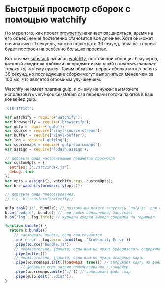# Быстрый просмотр сборок с помощью watchify

По мере того, как проект [browserify](https://github.com/browserify/browserify) начинает расширяться, время на его объединение постепенно становится все длиннее. Хотя он может начинаться с 1 секунды, можно подождать 30 секунд, пока ваш проект будет построен на особенно больших проектах.

Вот почему [substack](https://github.com/substack) написал [watchify](https://github.com/browserify/watchify), постоянный сборщик браузеров, который следит за файлами на предмет изменений и *восстанавливает только то, что ему нужно*. Таким образом, первая сборка может занять 30 секунд, но последующие сборки могут выполняться менее чем за 100 мс, что является огромным улучшением.

Watchify не имеет плагина gulp, и он ему не нужен: вы можете использовать [vinyl-source-stream](https://github.com/hughsk/vinyl-source-stream) для передачи потока пакетов в ваш конвейер gulp.

``` javascript
'use strict';

var watchify = require('watchify');
var browserify = require('browserify');
var gulp = require('gulp');
var source = require('vinyl-source-stream');
var buffer = require('vinyl-buffer');
var log = require('gulplog');
var sourcemaps = require('gulp-sourcemaps');
var assign = require('lodash.assign');

// добавьте сюда настраиваемые параметры просмотра
var customOpts = {
  entries: ['./src/index.js'],
  debug: true
};
var opts = assign({}, watchify.args, customOpts);
var b = watchify(browserify(opts));

// добавьте сюда преобразования,
// т.е. b.transform(coffeeify);

gulp.task('js', bundle); // поэтому вы можете запустить `gulp js` для сборки файла
b.on('update', bundle); // при любом обновлении, запускает
b.on('log', log.info); // журналы сборки вывода сборщика на терминал

function bundle() {
  return b.bundle()
    // записывать ошибки, если они случаются
    .on('error', log.error.bind(log, 'Browserify Error'))
    .pipe(source('bundle.js'))
    // необязательно, удалите, если вам не нужно буферизовать содержимое файла
    .pipe(buffer())
    // необязательно, удалите, если вам не нужны исходные карты
    .pipe(sourcemaps.init({loadMaps: true})) // загружает карту из файла просмотра
       // Добавьте сюда задачи преобразования в конвейер.
    .pipe(sourcemaps.write('./')) // записывает файл .map
    .pipe(gulp.dest('./dist'));
}
```
